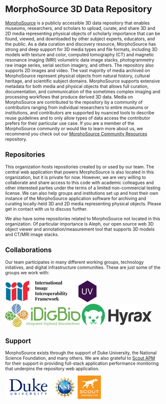 # MorphoSource 3D Data Repository

[MorphoSource](https://www.morphosource.org) is a publicly accessible 3D data repository that enables museums, researchers, and scholars to upload, curate, and share 3D and 2D media representing physical objects of scholarly importance that can be found, viewed, and downloaded by other subject experts, educators, and the public. As a data curation and discovery resource, MorphoSource has strong and deep support for 3D media types and file formats, including 3D models with texture and color, computed tomography (CT) and magnetic resonance imaging (MRI) volumetric data image stacks, photogrammetry raw image series, serial section imagery, and others. The repository also supports 2D images and video. The vast majority of media archived on MorphoSource represent physical objects from natural history, cultural heritage, and scientific subject domains. MorphoSource supports extensive metadata for both media and physical objects that allows full curation, documentation, and communication of the sometimes complex imaging and processing workflows that produce derived 3D data. Media on MorphoSource are contributed to the repository by a community of contributors ranging from individual researchers to entire museums or institutions, and contributors are supported by nuanced tools to describe reuse guidelines and to only allow types of data access the contributor prefers for their particular use case. If you are a member of the MorphoSource community or would like to learn more about us, we recommend you check out our [MorphoSource Community Resources](https://github.com/MorphoSource/Community) repository. 

## Repositories

This organization hosts repositories created by or used by our team. The central web application that powers MorphoSource is also located in this organization, but it is private for now. However, we are very willing to collaborate and share access to this code with academic colleagues and other interested parties under the terms of a limited non-commercial testing license. We can also help groups and institutions set up and host their own instance of the MorphoSource application software for archiving and curating locally-held 3D and 2D media representing physical objects. Please get in contact with us to discuss further. 

We also have some repositories related to MorphoSource not located in this organization. Of particular importance is Aleph, our open source web 3D object viewer and annotation/measurement tool that supports 3D models and CT/MRI image stacks. 

## Collaborations

Our team participates in many different working groups, technology initatives, and digital infrastructure communities. These are just some of the groups we work with:

<p float="left">
  <a href="https://iiif.io"><img src="https://raw.githubusercontent.com/MorphoSource/.github/main/profile/iiif_logo.png" height="75px" /></a>
  <a href="https://universalviewer.io"><img src="https://raw.githubusercontent.com/MorphoSource/.github/main/profile/uv_logo.png" height="75px" /></a>
  <a href="https://www.idigbio.org"><img src="https://raw.githubusercontent.com/MorphoSource/.github/main/profile/idigbio_logo.png" height="75px" /></a>
  <a href="https://github.com/samvera/hyrax"><img src="https://raw.githubusercontent.com/MorphoSource/.github/main/profile/hyrax_logo.png" height="75px" /></a>
</p>

## Support

MorphoSource exists through the support of Duke University, the National Science Foundation, and many others. We are also grateful to [Scout APM](https://scoutapm.com/) for their support in providing full-stack application performance monitoring that underpins the repository web application.

<p float="left">
  <a href="https://www.duke.edu"><img src="https://raw.githubusercontent.com/MorphoSource/.github/main/profile/duke_logo.png" height="75px" /></a>
  <a href="https://www.nsf.gov"><img src="https://raw.githubusercontent.com/MorphoSource/.github/main/profile/nsf_logo.png" height="75px" /></a>
  <a href="https://www.scoutapm.com"><img src="https://raw.githubusercontent.com/MorphoSource/.github/main/profile/scout_logo.png" height="75px" /></a>
</p>

